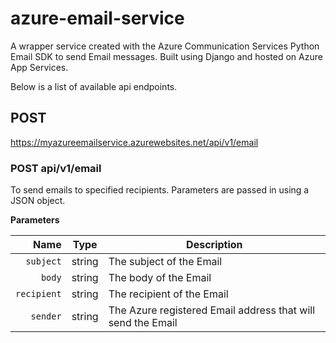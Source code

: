 # azure-email-service
A wrapper service created with the Azure Communication Services Python Email SDK to send Email messages. Built using Django and hosted on Azure App Services.

Below is a list of available api endpoints.

## POST
https://myazureemailservice.azurewebsites.net/api/v1/email

### POST api/v1/email
To send emails to specified recipients. Parameters are passed in using a JSON object.

**Parameters**

|          Name | Type   | Description                                                                                                                                                           |
| -------------:|:-------:| --------------------------------------------------------------------------------------------------------------------------------------------------------------------- |
|     `subject` | string  | The subject of the Email                                                       |
|     `body` | string  | The body of the Email
|     `recipient` | string  | The recipient of the Email
|     `sender` | string  | The Azure registered Email address that will send the Email
